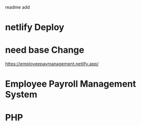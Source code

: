 readme add 


# netlify Deploy 
# need base Change 

https://employeepaymanagement.netlify.app/

# Employee  Payroll Management System 

# PHP 

